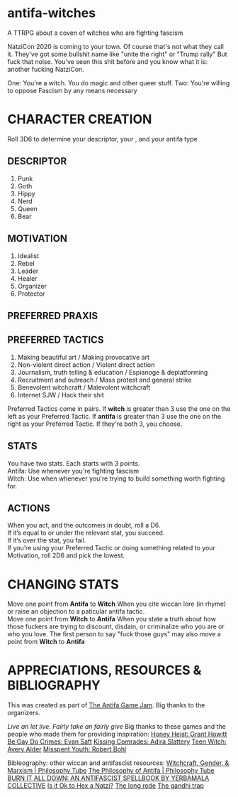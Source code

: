 # antifa-witches
A TTRPG about a coven of witches who are fighting fascism

NatziCon 2020 is coming to your town.
Of course that's not what they call it.  They've got some bullshit name like "unite the right" or "Trump rally"
But fuck that noise.  You've seen this shit before and you know what it is: another fucking NatziCon.

One: You're a witch.  You do magic and other queer stuff.
Two: You're willing to oppose Fascism by any means necessary  

# CHARACTER CREATION
Roll  3D6  to  determine  your  descriptor,  your ,  and  your  antifa  type

## DESCRIPTOR
1. Punk  
2. Goth  
3. Hippy  
4. Nerd  
5. Queen  
6. Bear  

## MOTIVATION
1. Idealist  
2. Rebel  
3. Leader  
4. Healer   
5. Organizer   
6. Protector


## PREFERRED PRAXIS
## PREFERRED TACTICS
1. Making beautiful art / Making provocative art
2. Non-violent direct action / Violent direct action
3. Journalism, truth telling & education / Espianoge & deplatforming
4. Recruitment and outreach / Mass protest and general strike
5. Benevolent witchcraft / Malevolent witchcraft
6. Internet SJW / Hack their shit

Preferred Tactics come in pairs.  If **witch** is greater than 3 use the one on the left as your Preferred Tactic.  If **antifa** is greater than 3 use the one on the right as your Preferred Tactic.  If they're both 3, you choose. 

## STATS
You have two stats. Each starts with 3 points.  
Antifa: Use whenever you're fighting fascism  
Witch: Use when whenever you're trying to build something worth fighting for.  

## ACTIONS
When you act, and the outcomeis in doubt, roll a D6.  
If it’s equal to or under the relevant stat, you succeed.  
If it’s over the stat, you fail.  
If you’re using your Preferred Tactic or doing something related to your Motivation, roll 2D6 and pick the lowest.  



# CHANGING STATS
Move one point from **Antifa** to **Witch** When you cite wiccan lore (in rhyme) or raise an objection to a paticular antifa tactic.  
Move one point from **Witch** to **Antifa** When you state a truth about how those fuckers are trying to discount, disdain, or criminalize who you are or who you love. The first person to say "fuck those guys" may also move a point from **Witch** to **Antifa**






# APPRECIATIONS, RESOURCES & BIBLIOGRAPHY
This was created as part of [The Antifa Game Jam](https://itch.io/jam/antifa-game-jam).  Big thanks to the organizers. 


_Live an let live. Fairly take an fairly give_
Big thanks to these games and the people who made them for providing inspiration:
[Honey Heist: Grant Howitt](https://rowanrookanddecard.com/product/honey-heist/)
[Be Gay Do Crimes: Evan Saft](https://saftware.itch.io/be-gay-do-crimes)
[Kissing Comrades: Adira Slattery](https://itch.io/jam/antifa-game-jam/rate/415370)
[Teen Witch: Avery Alder](https://buriedwithoutceremony.com/variations-on-your-body)
[Misspent Youth: Robert Bohl](http://misspentyouth.robertbohl.com/sheets/)


Bibleography: other wiccan and antifascist resources:
[Witchcraft, Gender, & Marxism | Philosophy Tube](https://www.youtube.com/watch?v=tmk47kh7fiE)
[The Philosophy of Antifa | Philosophy Tube](https://www.youtube.com/watch?v=bgwS_FMZ3nQ)
[BURN IT ALL DOWN: AN ANTIFASCIST SPELLBOOK BY YERBAMALA COLLECTIVE](https://drive.google.com/file/d/0B2mqLg0R-Yc1VG41aWVvNm03Zzg/view)
[Is it Ok to Hex a Natzi?](https://www.vice.com/en_us/article/j5eppk/is-it-ok-to-hex-a-nazi-how-anti-fascist-witches-are-mobilizing-under-trump)
[The long rede](https://wicca.wikia.org/wiki/Long_wiccan_rede)
[The gandhi trap](https://www.youtube.com/watch?v=6BB0Q1qHpAw)

